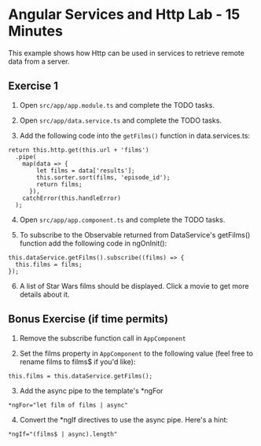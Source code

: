 # Angular Services and Http Lab - 15 Minutes

This example shows how Http can be used in services to retrieve remote data from a server.

## Exercise 1

1. Open `src/app/app.module.ts` and complete the TODO tasks.

2. Open `src/app/data.service.ts` and complete the TODO tasks.

3. Add the following code into the `getFilms()` function in data.services.ts:

```
return this.http.get(this.url + 'films')
  .pipe(
    map(data => {
        let films = data['results'];
        this.sorter.sort(films, 'episode_id');
        return films;
      }),
    catchError(this.handleError)
  );
```
4. Open `src/app/app.component.ts` and complete the TODO tasks.

5. To subscribe to the Observable returned from DataService's getFilms() function add the following code in ngOnInit():

```
this.dataService.getFilms().subscribe((films) => {
  this.films = films;
});
```

6. A list of Star Wars films should be displayed. Click a movie to get more details about it.


## Bonus Exercise (if time permits)

1. Remove the subscribe function call in `AppComponent`

2. Set the films property in `AppComponent` to the following value (feel free to rename films to films$ if you'd like):

```
this.films = this.dataService.getFilms();
```

3. Add the async pipe to the template's *ngFor

```
*ngFor="let film of films | async"
```

4. Convert the *ngIf directives to use the async pipe. Here's a hint:

```
*ngIf="(films$ | async).length"
```

